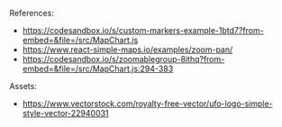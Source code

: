References:

- https://codesandbox.io/s/custom-markers-example-1btd7?from-embed=&file=/src/MapChart.js
- https://www.react-simple-maps.io/examples/zoom-pan/
- https://codesandbox.io/s/zoomablegroup-8ithq?from-embed=&file=/src/MapChart.js:294-383

Assets:

- https://www.vectorstock.com/royalty-free-vector/ufo-logo-simple-style-vector-22940031
